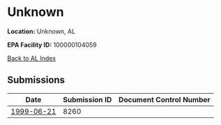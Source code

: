 # Unknown

**Location:** Unknown, AL

**EPA Facility ID:** 100000104059

[Back to AL Index](../../index.md)

## Submissions

| Date | Submission ID | Document Control Number |
|------|--------------|-------------------------|
| [1999-06-21](submissions/8260.md) | 8260 |  |
